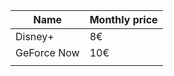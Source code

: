 
| Name        | Monthly price |
| ----------- | ------------- |
| Disney+     | 8€            |
| GeForce Now | 10€           |
|             |               |
